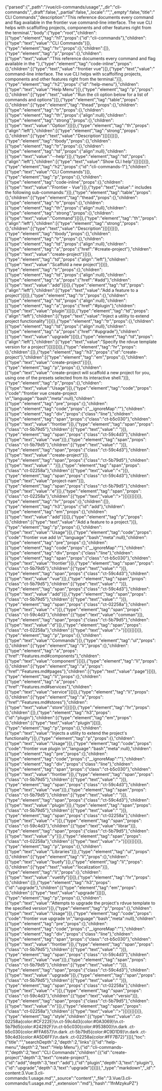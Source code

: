 {"parsed":{"_path":"/vue/cli-commands/usage","_dir":"cli-commands","_draft":false,"_partial":false,"_locale":"","_empty":false,"title":"CLI Commands","description":"This reference documents every command and flag available in the frontier vue command-line interface. The vue CLI helps with scaffolfing projects, components and other features right from the terminal.","body":{"type":"root","children":[{"type":"element","tag":"h1","props":{"id":"cli-commands"},"children":[{"type":"text","value":"CLI Commands"}]},{"type":"element","tag":"hr","props":{},"children":[]},{"type":"element","tag":"p","props":{},"children":[{"type":"text","value":"This reference documents every command and flag available in the "},{"type":"element","tag":"code-inline","props":{},"children":[{"type":"text","value":"frontier vue"}]},{"type":"text","value":" command-line interface. The vue CLI helps with scaffolfing projects, components and other features right from the terminal."}]},{"type":"element","tag":"h2","props":{"id":"help-menu"},"children":[{"type":"text","value":"Help Menu"}]},{"type":"element","tag":"p","props":{},"children":[{"type":"text","value":"Run the cli option below for a list of commands and options"}]},{"type":"element","tag":"table","props":{},"children":[{"type":"element","tag":"thead","props":{},"children":[{"type":"element","tag":"tr","props":{},"children":[{"type":"element","tag":"th","props":{"align":null},"children":[{"type":"element","tag":"strong","props":{},"children":[{"type":"text","value":"Option"}]}]},{"type":"element","tag":"th","props":{"align":"left"},"children":[{"type":"element","tag":"strong","props":{},"children":[{"type":"text","value":"Description"}]}]}]}]},{"type":"element","tag":"tbody","props":{},"children":[{"type":"element","tag":"tr","props":{},"children":[{"type":"element","tag":"td","props":{"align":null},"children":[{"type":"text","value":"--help"}]},{"type":"element","tag":"td","props":{"align":"left"},"children":[{"type":"text","value":"Show CLI help"}]}]}]}]},{"type":"element","tag":"h2","props":{"id":"cli-commands-1"},"children":[{"type":"text","value":"CLI Commands"}]},{"type":"element","tag":"p","props":{},"children":[{"type":"element","tag":"code-inline","props":{},"children":[{"type":"text","value":"Frontier - Vue"}]},{"type":"text","value":" includes the following sub-commands:"}]},{"type":"element","tag":"table","props":{},"children":[{"type":"element","tag":"thead","props":{},"children":[{"type":"element","tag":"tr","props":{},"children":[{"type":"element","tag":"th","props":{"align":null},"children":[{"type":"element","tag":"strong","props":{},"children":[{"type":"text","value":"Command"}]}]},{"type":"element","tag":"th","props":{"align":"left"},"children":[{"type":"element","tag":"strong","props":{},"children":[{"type":"text","value":"Description"}]}]}]}]},{"type":"element","tag":"tbody","props":{},"children":[{"type":"element","tag":"tr","props":{},"children":[{"type":"element","tag":"td","props":{"align":null},"children":[{"type":"element","tag":"a","props":{"href":"#create-project"},"children":[{"type":"text","value":"create-project"}]}]},{"type":"element","tag":"td","props":{"align":"left"},"children":[{"type":"text","value":"Scaffold a new project"}]}]},{"type":"element","tag":"tr","props":{},"children":[{"type":"element","tag":"td","props":{"align":null},"children":[{"type":"element","tag":"a","props":{"href":"#add"},"children":[{"type":"text","value":"add"}]}]},{"type":"element","tag":"td","props":{"align":"left"},"children":[{"type":"text","value":"Add a feature to a project"}]}]},{"type":"element","tag":"tr","props":{},"children":[{"type":"element","tag":"td","props":{"align":null},"children":[{"type":"element","tag":"a","props":{"href":"#plugin"},"children":[{"type":"text","value":"plugin"}]}]},{"type":"element","tag":"td","props":{"align":"left"},"children":[{"type":"text","value":"Inject a utility to extend project functionality"}]}]},{"type":"element","tag":"tr","props":{},"children":[{"type":"element","tag":"td","props":{"align":null},"children":[{"type":"element","tag":"a","props":{"href":"#upgrade"},"children":[{"type":"text","value":"upgrade"}]}]},{"type":"element","tag":"td","props":{"align":"left"},"children":[{"type":"text","value":"Specify the rdvue template version for a project"}]}]}]}]},{"type":"element","tag":"hr","props":{},"children":[]},{"type":"element","tag":"h3","props":{"id":"create-project"},"children":[{"type":"element","tag":"em","props":{},"children":[{"type":"text","value":"create-project"}]}]},{"type":"element","tag":"p","props":{},"children":[{"type":"text","value":"create-project will scaffold a new project for you, using one of the presets selected from its interactive shell."}]},{"type":"element","tag":"p","props":{},"children":[{"type":"text","value":"Usage"}]},{"type":"element","tag":"code","props":{"code":"frontier vue create-project <project-name>\n","language":"bash","meta":null},"children":[{"type":"element","tag":"pre","props":{},"children":[{"type":"element","tag":"code","props":{"__ignoreMap":""},"children":[{"type":"element","tag":"div","props":{"class":"line"},"children":[{"type":"element","tag":"span","props":{"class":"ct-b5c030"},"children":[{"type":"text","value":"frontier"}]},{"type":"element","tag":"span","props":{"class":"ct-5b79d5"},"children":[{"type":"text","value":" "}]},{"type":"element","tag":"span","props":{"class":"ct-59c4d3"},"children":[{"type":"text","value":"vue"}]},{"type":"element","tag":"span","props":{"class":"ct-5b79d5"},"children":[{"type":"text","value":" "}]},{"type":"element","tag":"span","props":{"class":"ct-59c4d3"},"children":[{"type":"text","value":"create-project"}]},{"type":"element","tag":"span","props":{"class":"ct-5b79d5"},"children":[{"type":"text","value":" "}]},{"type":"element","tag":"span","props":{"class":"ct-02258a"},"children":[{"type":"text","value":"<"}]},{"type":"element","tag":"span","props":{"class":"ct-59c4d3"},"children":[{"type":"text","value":"project-nam"}]},{"type":"element","tag":"span","props":{"class":"ct-5b79d5"},"children":[{"type":"text","value":"e"}]},{"type":"element","tag":"span","props":{"class":"ct-02258a"},"children":[{"type":"text","value":">"}]}]}]}]}]},{"type":"element","tag":"hr","props":{},"children":[]},{"type":"element","tag":"h3","props":{"id":"add"},"children":[{"type":"element","tag":"em","props":{},"children":[{"type":"text","value":"add"}]}]},{"type":"element","tag":"p","props":{},"children":[{"type":"text","value":"Add a feature to a project."}]},{"type":"element","tag":"p","props":{},"children":[{"type":"text","value":"Usage"}]},{"type":"element","tag":"code","props":{"code":"frontier vue add <command>\n","language":"bash","meta":null},"children":[{"type":"element","tag":"pre","props":{},"children":[{"type":"element","tag":"code","props":{"__ignoreMap":""},"children":[{"type":"element","tag":"div","props":{"class":"line"},"children":[{"type":"element","tag":"span","props":{"class":"ct-b5c030"},"children":[{"type":"text","value":"frontier"}]},{"type":"element","tag":"span","props":{"class":"ct-5b79d5"},"children":[{"type":"text","value":" "}]},{"type":"element","tag":"span","props":{"class":"ct-59c4d3"},"children":[{"type":"text","value":"vue"}]},{"type":"element","tag":"span","props":{"class":"ct-5b79d5"},"children":[{"type":"text","value":" "}]},{"type":"element","tag":"span","props":{"class":"ct-59c4d3"},"children":[{"type":"text","value":"add"}]},{"type":"element","tag":"span","props":{"class":"ct-5b79d5"},"children":[{"type":"text","value":" "}]},{"type":"element","tag":"span","props":{"class":"ct-02258a"},"children":[{"type":"text","value":"<"}]},{"type":"element","tag":"span","props":{"class":"ct-59c4d3"},"children":[{"type":"text","value":"comman"}]},{"type":"element","tag":"span","props":{"class":"ct-5b79d5"},"children":[{"type":"text","value":"d"}]},{"type":"element","tag":"span","props":{"class":"ct-02258a"},"children":[{"type":"text","value":">"}]}]}]}]}]},{"type":"element","tag":"p","props":{},"children":[{"type":"text","value":"Commands"}]},{"type":"element","tag":"ul","props":{},"children":[{"type":"element","tag":"li","props":{},"children":[{"type":"element","tag":"a","props":{"href":"Features.md#components"},"children":[{"type":"text","value":"component"}]}]},{"type":"element","tag":"li","props":{},"children":[{"type":"element","tag":"a","props":{"href":"Features.md#pages"},"children":[{"type":"text","value":"page"}]}]},{"type":"element","tag":"li","props":{},"children":[{"type":"element","tag":"a","props":{"href":"Features.md#services"},"children":[{"type":"text","value":"service"}]}]},{"type":"element","tag":"li","props":{},"children":[{"type":"element","tag":"a","props":{"href":"Features.md#stores"},"children":[{"type":"text","value":"store"}]}]}]},{"type":"element","tag":"hr","props":{},"children":[]},{"type":"element","tag":"h3","props":{"id":"plugin"},"children":[{"type":"element","tag":"em","props":{},"children":[{"type":"text","value":"plugin"}]}]},{"type":"element","tag":"p","props":{},"children":[{"type":"text","value":"Injects a utility to extend the project's functionality"}]},{"type":"element","tag":"p","props":{},"children":[{"type":"text","value":"Usage"}]},{"type":"element","tag":"code","props":{"code":"frontier vue plugin <library>\n","language":"bash","meta":null},"children":[{"type":"element","tag":"pre","props":{},"children":[{"type":"element","tag":"code","props":{"__ignoreMap":""},"children":[{"type":"element","tag":"div","props":{"class":"line"},"children":[{"type":"element","tag":"span","props":{"class":"ct-b5c030"},"children":[{"type":"text","value":"frontier"}]},{"type":"element","tag":"span","props":{"class":"ct-5b79d5"},"children":[{"type":"text","value":" "}]},{"type":"element","tag":"span","props":{"class":"ct-59c4d3"},"children":[{"type":"text","value":"vue"}]},{"type":"element","tag":"span","props":{"class":"ct-5b79d5"},"children":[{"type":"text","value":" "}]},{"type":"element","tag":"span","props":{"class":"ct-59c4d3"},"children":[{"type":"text","value":"plugin"}]},{"type":"element","tag":"span","props":{"class":"ct-5b79d5"},"children":[{"type":"text","value":" "}]},{"type":"element","tag":"span","props":{"class":"ct-02258a"},"children":[{"type":"text","value":"<"}]},{"type":"element","tag":"span","props":{"class":"ct-59c4d3"},"children":[{"type":"text","value":"librar"}]},{"type":"element","tag":"span","props":{"class":"ct-5b79d5"},"children":[{"type":"text","value":"y"}]},{"type":"element","tag":"span","props":{"class":"ct-02258a"},"children":[{"type":"text","value":">"}]}]}]}]}]},{"type":"element","tag":"p","props":{},"children":[{"type":"text","value":"Libraries"}]},{"type":"element","tag":"ul","props":{},"children":[{"type":"element","tag":"li","props":{},"children":[{"type":"text","value":"buefy"}]},{"type":"element","tag":"li","props":{},"children":[{"type":"text","value":"localization"}]},{"type":"element","tag":"li","props":{},"children":[{"type":"text","value":"vuetify"}]}]},{"type":"element","tag":"hr","props":{},"children":[]},{"type":"element","tag":"h3","props":{"id":"upgrade"},"children":[{"type":"element","tag":"em","props":{},"children":[{"type":"text","value":"upgrade"}]}]},{"type":"element","tag":"p","props":{},"children":[{"type":"text","value":"Attempts to upgrade the project's rdvue template to the specified version"}]},{"type":"element","tag":"p","props":{},"children":[{"type":"text","value":"Usage"}]},{"type":"element","tag":"code","props":{"code":"frontier vue upgrade <version>\n","language":"bash","meta":null},"children":[{"type":"element","tag":"pre","props":{},"children":[{"type":"element","tag":"code","props":{"__ignoreMap":""},"children":[{"type":"element","tag":"div","props":{"class":"line"},"children":[{"type":"element","tag":"span","props":{"class":"ct-b5c030"},"children":[{"type":"text","value":"frontier"}]},{"type":"element","tag":"span","props":{"class":"ct-5b79d5"},"children":[{"type":"text","value":" "}]},{"type":"element","tag":"span","props":{"class":"ct-59c4d3"},"children":[{"type":"text","value":"vue"}]},{"type":"element","tag":"span","props":{"class":"ct-5b79d5"},"children":[{"type":"text","value":" "}]},{"type":"element","tag":"span","props":{"class":"ct-59c4d3"},"children":[{"type":"text","value":"upgrade"}]},{"type":"element","tag":"span","props":{"class":"ct-5b79d5"},"children":[{"type":"text","value":" "}]},{"type":"element","tag":"span","props":{"class":"ct-02258a"},"children":[{"type":"text","value":"<"}]},{"type":"element","tag":"span","props":{"class":"ct-59c4d3"},"children":[{"type":"text","value":"versio"}]},{"type":"element","tag":"span","props":{"class":"ct-5b79d5"},"children":[{"type":"text","value":"n"}]},{"type":"element","tag":"span","props":{"class":"ct-02258a"},"children":[{"type":"text","value":">"}]}]}]}]}]},{"type":"element","tag":"style","children":[{"type":"text","value":".ct-02258a{color:#CF222E}\n.ct-59c4d3{color:#0A3069}\n.ct-5b79d5{color:#24292F}\n.ct-b5c030{color:#953800}\n.dark .ct-b5c030{color:#FFA657}\n.dark .ct-5b79d5{color:#C9D1D9}\n.dark .ct-59c4d3{color:#A5D6FF}\n.dark .ct-02258a{color:#FF7B72}"}]}],"toc":{"title":"","searchDepth":2,"depth":2,"links":[{"id":"help-menu","depth":2,"text":"Help Menu"},{"id":"cli-commands-1","depth":2,"text":"CLI Commands","children":[{"id":"create-project","depth":3,"text":"create-project"},{"id":"add","depth":3,"text":"add"},{"id":"plugin","depth":3,"text":"plugin"},{"id":"upgrade","depth":3,"text":"upgrade"}]}]}},"_type":"markdown","_id":"content:3.Vue:3.cli-commands:1.usage.md","_source":"content","_file":"3.Vue/3.cli-commands/1.usage.md","_extension":"md"},"hash":"1fnMzykuPZ"}